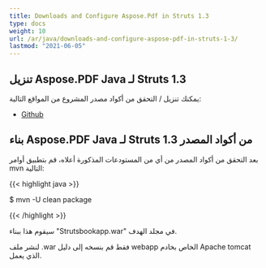 ```yaml
---
title: Downloads and Configure Aspose.Pdf in Struts 1.3
type: docs
weight: 10
url: /ar/java/downloads-and-configure-aspose-pdf-in-struts-1-3/
lastmod: "2021-06-05"
---
```


## تنزيل Aspose.PDF Java لـ Struts 1.3

يمكنك تنزيل / التحقق من أكواد مصدر المشروع من المواقع التالية:

- [Github](https://github.com/aspose-pdf/Aspose.PDF-for-Java/tree/master/Plugins/Aspose_Pdf_for_Struts)

## بناء Aspose.PDF Java لـ Struts 1.3 من أكواد المصدر

بعد التحقق من أكواد المصدر من أي من المستودعات المذكورة أعلاه، قم بتطبيق أوامر mvn التالية:

{{< highlight java >}}

 $ mvn -U clean package

{{< /highlight >}}

سيقوم هذا ببناء "Strutsbookapp.war" في مجلد الهدف.

لنشر ملف .war فقط قم بنسخه إلى دليل webapp الخاص بخادم Apache tomcat الذي يعمل.